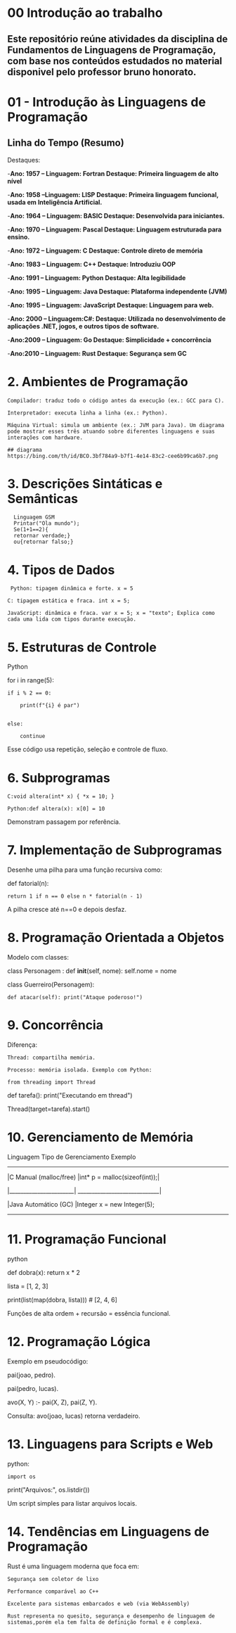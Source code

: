 # 00 Introdução ao trabalho
## Este repositório reúne atividades da disciplina de Fundamentos de Linguagens de Programação, com base nos conteúdos estudados no material disponivel pelo professor bruno honorato.
# 01 - Introdução às Linguagens de Programação
##  Linha do Tempo (Resumo)

 Destaques: 

-**Ano: 1957 – Linguagem: Fortran    Destaque: Primeira linguagem de alto nível**

-**Ano: 1958  –Linguagem: LISP       Destaque: Primeira linguagem funcional, usada em Inteligência Artificial.**

-**Ano: 1964 – Linguagem: BASIC      Destaque: Desenvolvida para iniciantes.**

-**Ano: 1970 – Linguagem: Pascal     Destaque: Linguagem estruturada para ensino.**

-**Ano: 1972 – Linguagem: C          Destaque: Controle direto de memória** 

-**Ano: 1983 – Linguagem: C++        Destaque: Introduziu OOP**

-**Ano: 1991 – Linguagem: Python     Destaque: Alta legibilidade**

-**Ano: 1995 – Linguagem: Java       Destaque: Plataforma independente (JVM)**

-**Ano: 1995 – Linguagem: JavaScript Destaque: Linguagem para web.**

-**Ano: 2000 – Linguagem:C#:         Destaque: Utilizada no desenvolvimento de aplicações .NET, jogos, e outros tipos de software.**

-**Ano:2009 – Linguagem: Go         Destaque: Simplicidade + concorrência** 

-**Ano:2010  – Linguagem: Rust       Destaque: Segurança sem GC**

# 2. Ambientes de Programação

    Compilador: traduz todo o código antes da execução (ex.: GCC para C).

    Interpretador: executa linha a linha (ex.: Python).

    Máquina Virtual: simula um ambiente (ex.: JVM para Java). Um diagrama pode mostrar esses três atuando sobre diferentes linguagens e suas interações com hardware.

    ## diagrama
    https://bing.com/th/id/BCO.3bf784a9-b7f1-4e14-83c2-cee6b99ca6b7.png

   # 3. Descrições Sintáticas e Semânticas
      Linguagem GSM
      Printar("Ola mundo");
      Se(1+1==2){
      retornar verdade;}
      ou{retornar falso;}

   #   4. Tipos de Dados

     Python: tipagem dinâmica e forte. x = 5

    C: tipagem estática e fraca. int x = 5;

    JavaScript: dinâmica e fraca. var x = 5; x = "texto"; Explica como cada uma lida com tipos durante execução.

  # 5. Estruturas de Controle
   Python


for i in range(5):

    if i % 2 == 0:
    
        print(f"{i} é par")
        
   
    else:
       
        continue

Esse código usa repetição, seleção e controle de fluxo.


# 6. Subprogramas

    C:void altera(int* x) { *x = 10; }
    
    Python:def altera(x): x[0] = 10
    
   Demonstram passagem por referência.

  # 7. Implementação de Subprogramas

Desenhe uma pilha para uma função recursiva como:

def fatorial(n):

    return 1 if n == 0 else n * fatorial(n - 1)
    
A pilha cresce até n==0 e depois desfaz.

# 8. Programação Orientada a Objetos

Modelo com classes:

class Personagem
:
    def __init__(self, nome): self.nome = nome

class Guerreiro(Personagem):

    def atacar(self): print("Ataque poderoso!")
    
# 9. Concorrência

Diferença:

    Thread: compartilha memória.

    Processo: memória isolada. Exemplo com Python:

    from threading import Thread
    
def tarefa(): print("Executando em thread")

Thread(target=tarefa).start()

# 10. Gerenciamento de Memória
Linguagem	Tipo de Gerenciamento	Exemplo
_______________________________________________________

|C	Manual (malloc/free)	|int* p = malloc(sizeof(int));|

|_______________________| _____________________________|

|Java	Automático (GC)	  |Integer x = new Integer(5);

___________________________________________________________

# 11. Programação Funcional
python

def dobra(x): return x * 2

lista = [1, 2, 3]

print(list(map(dobra, lista)))  # [2, 4, 6]

Funções de alta ordem + recursão = essência funcional.

# 12. Programação Lógica

Exemplo em pseudocódigo:

pai(joao, pedro).

pai(pedro, lucas).

avo(X, Y) :- pai(X, Z), pai(Z, Y).

Consulta: avo(joao, lucas) retorna verdadeiro.

# 13. Linguagens para Scripts e Web
 python:
   
    import os

print("Arquivos:", os.listdir())

Um script simples para listar arquivos locais.

# 14. Tendências em Linguagens de Programação
Rust é uma linguagem moderna que foca em:

    Segurança sem coletor de lixo

    Performance comparável ao C++

    Excelente para sistemas embarcados e web (via WebAssembly)

    Rust representa no quesito, segurança e desempenho de linguagem de sistemas,porém ela tem falta de definição formal e é complexa.

      
